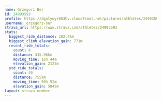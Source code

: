 ```yaml
---
name: Grzegorz Ber
id: 24993593
profile: https://dgalywyr863hv.cloudfront.net/pictures/athletes/24993593/7453165/12/large.jpg
username: grzegorz-ber
strava_url: https://www.strava.com/athletes/24993593
stats:
  biggest_ride_distance: 202.4km
  biggest_climb_elevation_gain: 771m
  recent_ride_totals:
    count: 8
    distance: 315.96km
    moving_time: 16h 44m
    elevation_gain: 2123m
  ytd_ride_totals:
    count: 40
    distance: 755km
    moving_time: 50h 52m
    elevation_gain: 5845m
layout: strava_member
--- 
```

